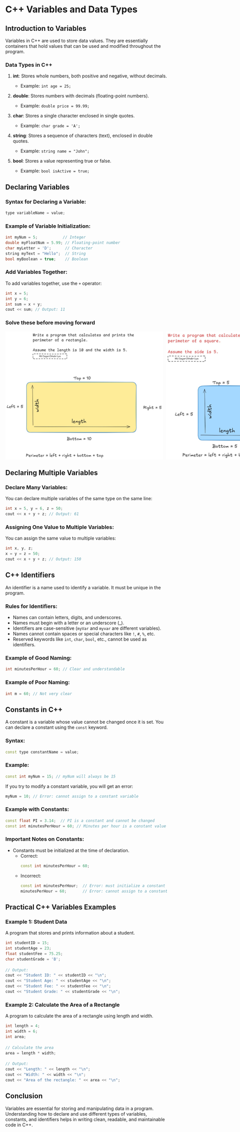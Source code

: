 # C++ Variables and Data Types

## Introduction to Variables
Variables in C++ are used to store data values. They are essentially containers that hold values that can be used and modified throughout the program. 

### Data Types in C++

1. **int**: Stores whole numbers, both positive and negative, without decimals.
   - Example: `int age = 25;`

2. **double**: Stores numbers with decimals (floating-point numbers).
   - Example: `double price = 99.99;`

3. **char**: Stores a single character enclosed in single quotes.
   - Example: `char grade = 'A';`

4. **string**: Stores a sequence of characters (text), enclosed in double quotes.
   - Example: `string name = "John";`

5. **bool**: Stores a value representing true or false.
   - Example: `bool isActive = true;`

## Declaring Variables

### Syntax for Declaring a Variable:
```cpp
type variableName = value;
```

### Example of Variable Initialization:
```cpp
int myNum = 5;           // Integer
double myFloatNum = 5.99; // Floating-point number
char myLetter = 'D';      // Character
string myText = "Hello";  // String
bool myBoolean = true;    // Boolean
```

### Add Variables Together:
To add variables together, use the `+` operator:
```cpp
int x = 5;
int y = 6;
int sum = x + y;
cout << sum; // Output: 11
```

### Solve these before moving forward

<div style="display: flex; align-items: flex-start;">
  <img src="assets/01-rectangle.jpg" alt="Rectangle Image" style="width: auto; height: 400px; margin-right: 10px;">
  <img src="assets/02-square.jpg" alt="Square Image" style="width: auto; height: 400px;">
</div>


## Declaring Multiple Variables

### Declare Many Variables:
You can declare multiple variables of the same type on the same line:
```cpp
int x = 5, y = 6, z = 50;
cout << x + y + z; // Output: 61
```

### Assigning One Value to Multiple Variables:
You can assign the same value to multiple variables:
```cpp
int x, y, z;
x = y = z = 50;
cout << x + y + z; // Output: 150
```

## C++ Identifiers
An identifier is a name used to identify a variable. It must be unique in the program. 

### Rules for Identifiers:
- Names can contain letters, digits, and underscores.
- Names must begin with a letter or an underscore (_).
- Identifiers are case-sensitive (`myVar` and `myvar` are different variables).
- Names cannot contain spaces or special characters like `!`, `#`, `%`, etc.
- Reserved keywords like `int`, `char`, `bool`, etc., cannot be used as identifiers.

### Example of Good Naming:
```cpp
int minutesPerHour = 60; // Clear and understandable
```

### Example of Poor Naming:
```cpp
int m = 60; // Not very clear
```

## Constants in C++

A constant is a variable whose value cannot be changed once it is set. You can declare a constant using the `const` keyword.

### Syntax:
```cpp
const type constantName = value;
```

### Example:
```cpp
const int myNum = 15; // myNum will always be 15
```

If you try to modify a constant variable, you will get an error:
```cpp
myNum = 10; // Error: cannot assign to a constant variable
```

### Example with Constants:
```cpp
const float PI = 3.14;  // PI is a constant and cannot be changed
const int minutesPerHour = 60; // Minutes per hour is a constant value
```

### Important Notes on Constants:
- Constants must be initialized at the time of declaration.
  - Correct:
    ```cpp
    const int minutesPerHour = 60;
    ```
  - Incorrect:
    ```cpp
    const int minutesPerHour;  // Error: must initialize a constant
    minutesPerHour = 60;       // Error: cannot assign to a constant
    ```

## Practical C++ Variables Examples

### Example 1: Student Data
A program that stores and prints information about a student.
```cpp
int studentID = 15;
int studentAge = 23;
float studentFee = 75.25;
char studentGrade = 'B';

// Output:
cout << "Student ID: " << studentID << "\n";
cout << "Student Age: " << studentAge << "\n";
cout << "Student Fee: " << studentFee << "\n";
cout << "Student Grade: " << studentGrade << "\n";
```

### Example 2: Calculate the Area of a Rectangle
A program to calculate the area of a rectangle using length and width.
```cpp
int length = 4;
int width = 6;
int area;

// Calculate the area
area = length * width;

// Output:
cout << "Length: " << length << "\n";
cout << "Width: " << width << "\n";
cout << "Area of the rectangle: " << area << "\n";
```

## Conclusion
Variables are essential for storing and manipulating data in a program. Understanding how to declare and use different types of variables, constants, and identifiers helps in writing clean, readable, and maintainable code in C++.
